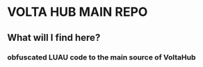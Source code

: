 # VOLTA HUB MAIN REPO

## What will I find here?
### obfuscated LUAU code to the main source of VoltaHub
